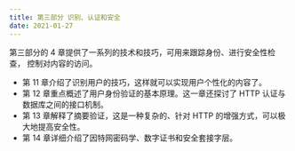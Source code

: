 ```yaml
---
title: 第三部分 识别、认证和安全
date: 2021-01-27
---
```


第三部分的 4 章提供了一系列的技术和技巧，可用来跟踪身份、进行安全性检查， 控制对内容的访问。

- 第 11 章介绍了识别用户的技巧，这样就可以实现用户个性化的内容了。
- 第 12 章重点概述了用户身份验证的基本原理。这一章还探讨了 HTTP 认证与数据库之间的接口机制。
- 第 13 章解释了摘要验证，这是一种复杂的、针对 HTTP 的增强方式，可以极大地提高安全性。
- 第 14 章详细介绍了因特网密码学、数字证书和安全套接字层。